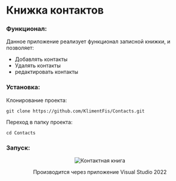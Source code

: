 # Книжка контактов

### Функционал:
Данное приложение реализует функционал записной книжки, и позволяет:
- Добавлять контакты
- Удалять контакты
- редактировать контакты

### Установка:
Клонирование проекта:
```
git clone https://github.com/KlimentFis/Contacts.git
```
Переход в папку проекта:
```
cd Contacts
```

### Запуск:
<p align="center">
  <img src="https://avatars.mds.yandex.net/i?id=0131f3b8ed7d7cc23cd520919a5583e3d26a0ca3-10803837-images-thumbs&n=13" alt="Контактная книга">
</p>
<p align="center">
	Производится через приложение Visual Studio 2022  
</p>